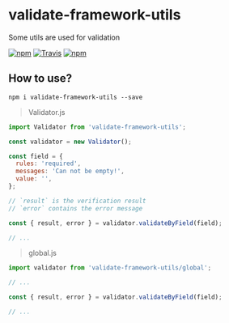 # validate-framework-utils

Some utils are used for validation

[![npm](https://img.shields.io/npm/v/validate-framework-utils.svg?style=flat-square)]()
[![Travis](https://img.shields.io/travis/MinJieLiu/validate-framework-utils.svg?style=flat-square)]()
[![npm](https://img.shields.io/npm/dt/validate-framework-utils.svg?style=flat-square)]()

## How to use?

    npm i validate-framework-utils --save

> Validator.js

```js
import Validator from 'validate-framework-utils';

const validator = new Validator();

const field = {
  rules: 'required',
  messages: 'Can not be empty!',
  value: '',
};

// `result` is the verification result
// `error` contains the error message

const { result, error } = validator.validateByField(field);

// ...

```

> global.js

```js
import validator from 'validate-framework-utils/global';

// ...

const { result, error } = validator.validateByField(field);

// ...

```
